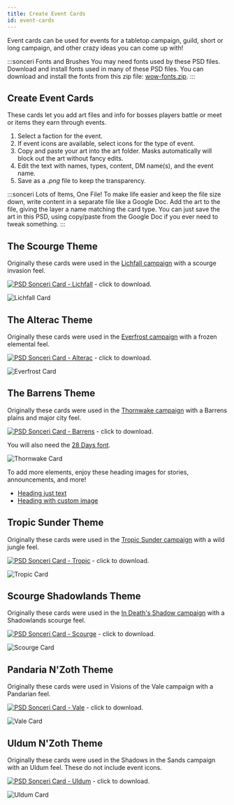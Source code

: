 ```yaml
---
title: Create Event Cards
id: event-cards
---
```


Event cards can be used for events for a tabletop campaign, guild, short or long campaign, and other crazy ideas you can come up with!

:::sonceri Fonts and Brushes
You may need fonts used by these PSD files. Download and install fonts used in many of these PSD files. You can download and install the fonts from this zip file: [wow-fonts.zip](https://drive.google.com/file/d/1-NhzLG83iGJ0gdTmmPVSGjt9X8lTrZDw/view?usp=sharing).
:::

## Create Event Cards

These cards let you add art files and info for bosses players battle or meet or items they earn through events. 

1. Select a faction for the event.
1. If event icons are available, select icons for the type of event.
1. Copy and paste your art into the art folder. Masks automatically will block out the art without fancy edits.
1. Edit the text with names, types, content, DM name(s), and the event name.
1. Save as a *.png* file to keep the transparency. 

:::sonceri Lots of Items, One File!
To make life easier and keep the file size down, write content in a separate file like a Google Doc. Add the art to the file, giving the layer a name matching the card type. You can just save the art in this PSD, using copy/paste from the Google Doc if you ever need to tweak something.
:::

## The Scourge Theme

Originally these cards were used in the [Lichfall campaign](/lichfall) with a scourge invasion feel.

[![PSD](/img/psd.png) Sonceri Card - Lichfall](https://drive.google.com/file/d/14UE448ilYtpigjkUubg1ideuNBhUim8Q/view?usp=share_link) - click to download.

![Lichfall Card](/img/resources/sonceri-lichfall-event.png)

## The Alterac Theme

Originally these cards were used in the [Everfrost campaign](/everfrost) with a frozen elemental feel.

[![PSD](/img/psd.png) Sonceri Card - Alterac](https://drive.google.com/file/d/1CFU7cA2eW0Ju6czvNoIUKq0NzVIJEqHd/view?usp=share_link) - click to download.

![Everfrost Card](/img/resources/sonceri-alterac-event.png)

## The Barrens Theme

Originally these cards were used in the [Thornwake campaign](/thornwake) with a Barrens plains and major city feel.

[![PSD](/img/psd.png) Sonceri Card - Barrens](https://drive.google.com/file/d/1wLaYEgxhGG6nN-KqeOx_5R_8HO8OIVmd/view?usp=sharing) - click to download.

You will also need the [28 Days font](https://drive.google.com/file/d/1AKJSiAHD_M6oYiV5j8w94RGCuxejASwV/view?usp=sharing).

![Thornwake Card](/img/resources/sonceri-barrens-event.png)

To add more elements, enjoy these heading images for stories, announcements, and more! 

* [Heading just text](https://drive.google.com/file/d/18e0e7t4_n274nrl9bw-gW02AXHXx_w49/view?usp=sharing)
* [Heading with custom image](https://drive.google.com/file/d/1xCpUjDAt8VavwEBbII4DwSN5x9bsSWuE/view?usp=sharing)

## Tropic Sunder Theme

Originally these cards were used in the [Tropic Sunder campaign](/TropicSunder) with a wild jungle feel.

[![PSD](/img/psd.png) Sonceri Card - Tropic](https://drive.google.com/file/d/1aCzX7dDRdTxCs7-sDo6THq8DstLnpo9l/view?usp=sharing) - click to download.

![Tropic Card](/img/resources/sonceri-tropic-event.jpg)

## Scourge Shadowlands Theme

Originally these cards were used in the [In Death's Shadow campaign](/DeathShadow) with a Shadowlands scourge feel.

[![PSD](/img/psd.png) Sonceri Card - Scourge](https://drive.google.com/file/d/1UG27tedgL5HKNWMvZ3LHAoC9iwFxVPn8/view?usp=sharing) - click to download.

![Scourge Card](/img/resources/sonceri-scourge-event.jpg)

## Pandaria N'Zoth Theme

Originally these cards were used in Visions of the Vale campaign with a Pandarian feel.

[![PSD](/img/psd.png) Sonceri Card - Vale](https://drive.google.com/file/d/1buLzidY1PA-q6VjE4FL4-6KYahE0fxw-/view?usp=sharing) - click to download.

![Vale Card](/img/resources/sonceri-vale-event.jpg)

## Uldum N'Zoth Theme

Originally these cards were used in the Shadows in the Sands campaign with an Uldum feel. These do not include event icons.

[![PSD](/img/psd.png) Sonceri Card - Uldum](https://drive.google.com/file/d/1GKAYM01Z3HM2y6OROHMO5sDq9IL8EwW0/view?usp=sharing) - click to download.

![Uldum Card](/img/resources/sonceri-uldum-event.jpg)